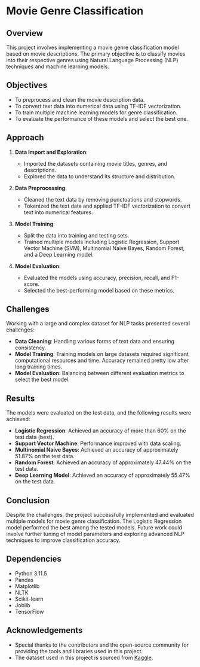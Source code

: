# Movie Genre Classification

## Overview

This project involves implementing a movie genre classification model based on movie descriptions. The primary objective is to classify movies into their respective genres using Natural Language Processing (NLP) techniques and machine learning models.

## Objectives

- To preprocess and clean the movie description data.
- To convert text data into numerical data using TF-IDF vectorization.
- To train multiple machine learning models for genre classification.
- To evaluate the performance of these models and select the best one.

## Approach

1. **Data Import and Exploration**:
    - Imported the datasets containing movie titles, genres, and descriptions.
    - Explored the data to understand its structure and distribution.

2. **Data Preprocessing**:
    - Cleaned the text data by removing punctuations and stopwords.
    - Tokenized the text data and applied TF-IDF vectorization to convert text into numerical features.

3. **Model Training**:
    - Split the data into training and testing sets.
    - Trained multiple models including Logistic Regression, Support Vector Machine (SVM), Multinomial Naive Bayes, Random Forest, and a Deep Learning model.

4. **Model Evaluation**:
    - Evaluated the models using accuracy, precision, recall, and F1-score.
    - Selected the best-performing model based on these metrics.

## Challenges

Working with a large and complex dataset for NLP tasks presented several challenges:
- **Data Cleaning**: Handling various forms of text data and ensuring consistency.
- **Model Training**: Training models on large datasets required significant computational resources and time. Accuracy remained pretty low after long training times.
- **Model Evaluation**: Balancing between different evaluation metrics to select the best model.

## Results

The models were evaluated on the test data, and the following results were achieved:
- **Logistic Regression**: Achieved an accuracy of more than 60% on the test data (best).
- **Support Vector Machine**: Performance improved with data scaling.
- **Multinomial Naive Bayes**: Achieved an accuracy of approximately 51.87% on the test data.
- **Random Forest**: Achieved an accuracy of approximately 47.44% on the test data.
- **Deep Learning Model**: Achieved an accuracy of approximately 55.47% on the test data.

## Conclusion

Despite the challenges, the project successfully implemented and evaluated multiple models for movie genre classification. The Logistic Regression model performed the best among the tested models. Future work could involve further tuning of model parameters and exploring advanced NLP techniques to improve classification accuracy.

## Dependencies

- Python 3.11.5
- Pandas
- Matplotlib
- NLTK
- Scikit-learn
- Joblib
- TensorFlow

## Acknowledgements

- Special thanks to the contributors and the open-source community for providing the tools and libraries used in this project.
- The dataset used in this project is sourced from [Kaggle](https://www.kaggle.com/datasets/hijest/genre-classification-dataset-imdb).